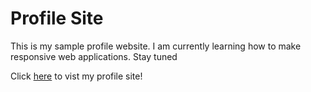 # Profile Site

This is my sample profile website. I am currently learning how to make responsive web applications. Stay tuned

Click [here](http://wongnick.github.io/ProfileSite) to vist my profile site!
